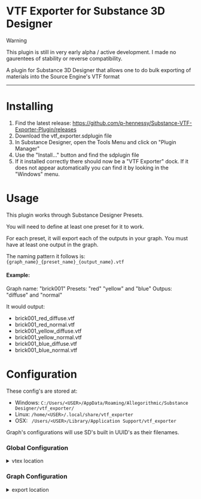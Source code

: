 # VTF Exporter for Substance 3D Designer

> [!WARNING]
> This plugin is still in very early alpha / active development. I made no gaurentees of stability or reverse compatibility.

A plugin for Substance 3D Designer that allows one to do bulk exporting of materials into the Source Engine's VTF format

---

# Installing

1. Find the latest release: https://github.com/p-hennessy/Substance-VTF-Exporter-Plugin/releases
2. Download the vtf_exporter.sdplugin file
3. In Substance Designer, open the Tools Menu and click on "Plugin Manager"
4. Use the "Install..." button and find the sdplugin file
5. If it installed correctly there should now be a "VTF Exporter" dock. If it does not appear automatically you can find it by looking in the "Windows" menu.

# Usage

This plugin works through Substance Designer Presets.

You will need to define at least one preset for it to work.

For each preset, it will export each of the outputs in your graph. You must have at least one output in the graph.

The naming pattern it follows is: 
`{graph_name}_{preset_name}_{output_name}.vtf`

#### Example: 
Graph name: "brick001"
Presets: "red" "yellow" and "blue"
Outpus: "diffuse" and "normal"

It would output:
- brick001_red_diffuse.vtf
- brick001_red_normal.vtf
- brick001_yellow_diffuse.vtf
- brick001_yellow_normal.vtf
- brick001_blue_diffuse.vtf
- brick001_blue_normal.vtf


# Configuration

These config's are stored at:

- Windows: `C:/Users/<USER>/AppData/Roaming/Allegorithmic/Substance Designer/vtf_exporter/`
- Linux: `/home/<USER>/.local/share/vtf_exporter`
- OSX: ` /Users/<USER>/Library/Application Support/vtf_exporter`

Graph's configurations will use SD's built in UUID's as their filenames.

### Global Configuration
<details>
<summary>vtex location</summary>
This is needed so the plugin can convert to VTF format.

This vtex program comes with any source game. 

Mine is located here: `C:/Program Files (x86)/Steam/steamapps/common/Team Fortress 2/bin/vtex.exe`
</details>


### Graph Configuration
<details>
<summary>export location</summary>
This is the location that the vtf / vmt files will be exported to.
</details>
